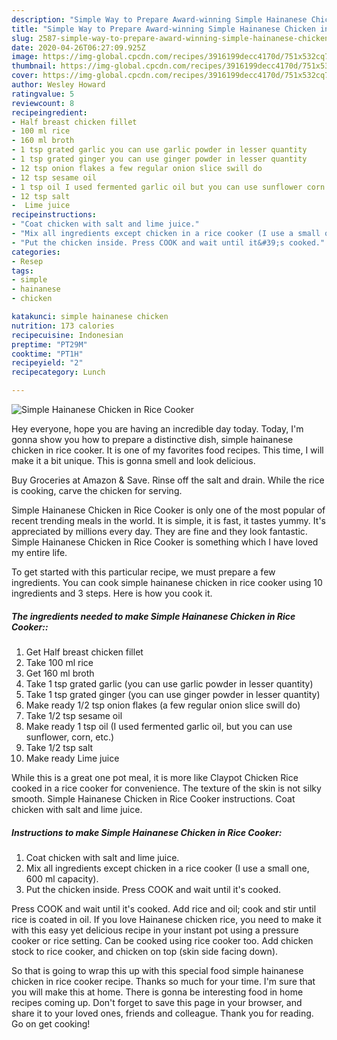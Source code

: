 ```yaml
---
description: "Simple Way to Prepare Award-winning Simple Hainanese Chicken in Rice Cooker"
title: "Simple Way to Prepare Award-winning Simple Hainanese Chicken in Rice Cooker"
slug: 2587-simple-way-to-prepare-award-winning-simple-hainanese-chicken-in-rice-cooker
date: 2020-04-26T06:27:09.925Z
image: https://img-global.cpcdn.com/recipes/3916199decc4170d/751x532cq70/simple-hainanese-chicken-in-rice-cooker-recipe-main-photo.jpg
thumbnail: https://img-global.cpcdn.com/recipes/3916199decc4170d/751x532cq70/simple-hainanese-chicken-in-rice-cooker-recipe-main-photo.jpg
cover: https://img-global.cpcdn.com/recipes/3916199decc4170d/751x532cq70/simple-hainanese-chicken-in-rice-cooker-recipe-main-photo.jpg
author: Wesley Howard
ratingvalue: 5
reviewcount: 8
recipeingredient:
- Half breast chicken fillet
- 100 ml rice
- 160 ml broth
- 1 tsp grated garlic you can use garlic powder in lesser quantity
- 1 tsp grated ginger you can use ginger powder in lesser quantity
- 12 tsp onion flakes a few regular onion slice swill do
- 12 tsp sesame oil
- 1 tsp oil I used fermented garlic oil but you can use sunflower corn etc
- 12 tsp salt
-  Lime juice
recipeinstructions:
- "Coat chicken with salt and lime juice."
- "Mix all ingredients except chicken in a rice cooker (I use a small one, 600 ml capacity)."
- "Put the chicken inside. Press COOK and wait until it&#39;s cooked."
categories:
- Resep
tags:
- simple
- hainanese
- chicken

katakunci: simple hainanese chicken
nutrition: 173 calories
recipecuisine: Indonesian
preptime: "PT29M"
cooktime: "PT1H"
recipeyield: "2"
recipecategory: Lunch

---
```



![Simple Hainanese Chicken in Rice Cooker](https://img-global.cpcdn.com/recipes/3916199decc4170d/751x532cq70/simple-hainanese-chicken-in-rice-cooker-recipe-main-photo.jpg)

Hey everyone, hope you are having an incredible day today. Today, I'm gonna show you how to prepare a distinctive dish, simple hainanese chicken in rice cooker. It is one of my favorites food recipes. This time, I will make it a bit unique. This is gonna smell and look delicious.

Buy Groceries at Amazon &amp; Save. Rinse off the salt and drain. While the rice is cooking, carve the chicken for serving.

Simple Hainanese Chicken in Rice Cooker is only one of the most popular of recent trending meals in the world. It is simple, it is fast, it tastes yummy. It's appreciated by millions every day. They are fine and they look fantastic. Simple Hainanese Chicken in Rice Cooker is something which I have loved my entire life.


To get started with this particular recipe, we must prepare a few ingredients. You can cook simple hainanese chicken in rice cooker using 10 ingredients and 3 steps. Here is how you cook it.

##### The ingredients needed to make Simple Hainanese Chicken in Rice Cooker::

1. Get Half breast chicken fillet
1. Take 100 ml rice
1. Get 160 ml broth
1. Take 1 tsp grated garlic (you can use garlic powder in lesser quantity)
1. Take 1 tsp grated ginger (you can use ginger powder in lesser quantity)
1. Make ready 1/2 tsp onion flakes (a few regular onion slice swill do)
1. Take 1/2 tsp sesame oil
1. Make ready 1 tsp oil (I used fermented garlic oil, but you can use sunflower, corn, etc.)
1. Take 1/2 tsp salt
1. Make ready  Lime juice


While this is a great one pot meal, it is more like Claypot Chicken Rice cooked in a rice cooker for convenience. The texture of the skin is not silky smooth. Simple Hainanese Chicken in Rice Cooker instructions. Coat chicken with salt and lime juice. 

##### Instructions to make Simple Hainanese Chicken in Rice Cooker:

1. Coat chicken with salt and lime juice.
1. Mix all ingredients except chicken in a rice cooker (I use a small one, 600 ml capacity).
1. Put the chicken inside. Press COOK and wait until it&#39;s cooked.


Press COOK and wait until it&#39;s cooked. Add rice and oil; cook and stir until rice is coated in oil. If you love Hainanese chicken rice, you need to make it with this easy yet delicious recipe in your instant pot using a pressure cooker or rice setting. Can be cooked using rice cooker too. Add chicken stock to rice cooker, and chicken on top (skin side facing down). 

So that is going to wrap this up with this special food simple hainanese chicken in rice cooker recipe. Thanks so much for your time. I'm sure that you will make this at home. There is gonna be interesting food in home recipes coming up. Don't forget to save this page in your browser, and share it to your loved ones, friends and colleague. Thank you for reading. Go on get cooking!
